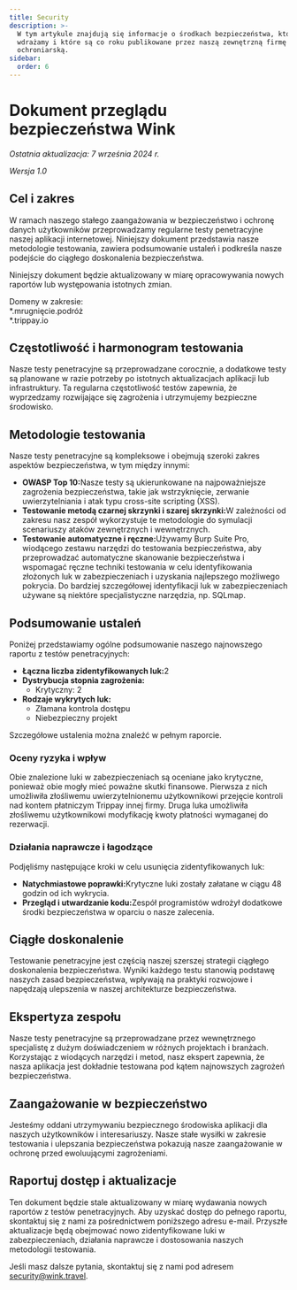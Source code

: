 ```yaml
---
title: Security
description: >-
  W tym artykule znajdują się informacje o środkach bezpieczeństwa, które
  wdrażamy i które są co roku publikowane przez naszą zewnętrzną firmę
  ochroniarską.
sidebar:
  order: 6
---
```

# Dokument przeglądu bezpieczeństwa Wink

*Ostatnia aktualizacja: 7 września 2024 r.*

*Wersja 1.0*

## Cel i zakres

W ramach naszego stałego zaangażowania w bezpieczeństwo i ochronę danych użytkowników przeprowadzamy regularne testy penetracyjne naszej aplikacji internetowej. Niniejszy dokument przedstawia nasze metodologie testowania, zawiera podsumowanie ustaleń i podkreśla nasze podejście do ciągłego doskonalenia bezpieczeństwa.

Niniejszy dokument będzie aktualizowany w miarę opracowywania nowych raportów lub występowania istotnych zmian.

Domeny w zakresie:\
\*.mrugnięcie.podróż\
\*.trippay.io

## Częstotliwość i harmonogram testowania

Nasze testy penetracyjne są przeprowadzane corocznie, a dodatkowe testy są planowane w razie potrzeby po istotnych aktualizacjach aplikacji lub infrastruktury. Ta regularna częstotliwość testów zapewnia, że wyprzedzamy rozwijające się zagrożenia i utrzymujemy bezpieczne środowisko.

## Metodologie testowania

Nasze testy penetracyjne są kompleksowe i obejmują szeroki zakres aspektów bezpieczeństwa, w tym między innymi:

* **OWASP Top 10:**&#x4E;asze testy są ukierunkowane na najpoważniejsze zagrożenia bezpieczeństwa, takie jak wstrzyknięcie, zerwanie uwierzytelniania i atak typu cross-site scripting (XSS).
* **Testowanie metodą czarnej skrzynki i szarej skrzynki:**&#x57; zależności od zakresu nasz zespół wykorzystuje te metodologie do symulacji scenariuszy ataków zewnętrznych i wewnętrznych.
* **Testowanie automatyczne i ręczne:**&#x55;żywamy Burp Suite Pro, wiodącego zestawu narzędzi do testowania bezpieczeństwa, aby przeprowadzać automatyczne skanowanie bezpieczeństwa i wspomagać ręczne techniki testowania w celu identyfikowania złożonych luk w zabezpieczeniach i uzyskania najlepszego możliwego pokrycia. Do bardziej szczegółowej identyfikacji luk w zabezpieczeniach używane są niektóre specjalistyczne narzędzia, np. SQLmap.

## Podsumowanie ustaleń

Poniżej przedstawiamy ogólne podsumowanie naszego najnowszego raportu z testów penetracyjnych:

* **Łączna liczba zidentyfikowanych luk:**&#x32;
* **Dystrybucja stopnia zagrożenia:**
  * Krytyczny: 2
* **Rodzaje wykrytych luk:**
  * Złamana kontrola dostępu
  * Niebezpieczny projekt

Szczegółowe ustalenia można znaleźć w pełnym raporcie.

### Oceny ryzyka i wpływ

Obie znalezione luki w zabezpieczeniach są oceniane jako krytyczne, ponieważ obie mogły mieć poważne skutki finansowe. Pierwsza z nich umożliwiła złośliwemu uwierzytelnionemu użytkownikowi przejęcie kontroli nad kontem płatniczym Trippay innej firmy. Druga luka umożliwiła złośliwemu użytkownikowi modyfikację kwoty płatności wymaganej do rezerwacji.

### Działania naprawcze i łagodzące

Podjęliśmy następujące kroki w celu usunięcia zidentyfikowanych luk:

* **Natychmiastowe poprawki:**&#x4B;rytyczne luki zostały załatane w ciągu 48 godzin od ich wykrycia.
* **Przegląd i utwardzanie kodu:**&#x5A;espół programistów wdrożył dodatkowe środki bezpieczeństwa w oparciu o nasze zalecenia.

## Ciągłe doskonalenie

Testowanie penetracyjne jest częścią naszej szerszej strategii ciągłego doskonalenia bezpieczeństwa. Wyniki każdego testu stanowią podstawę naszych zasad bezpieczeństwa, wpływają na praktyki rozwojowe i napędzają ulepszenia w naszej architekturze bezpieczeństwa.

## Ekspertyza zespołu

Nasze testy penetracyjne są przeprowadzane przez wewnętrznego specjalistę z dużym doświadczeniem w różnych projektach i branżach. Korzystając z wiodących narzędzi i metod, nasz ekspert zapewnia, że nasza aplikacja jest dokładnie testowana pod kątem najnowszych zagrożeń bezpieczeństwa.

## Zaangażowanie w bezpieczeństwo

Jesteśmy oddani utrzymywaniu bezpiecznego środowiska aplikacji dla naszych użytkowników i interesariuszy. Nasze stałe wysiłki w zakresie testowania i ulepszania bezpieczeństwa pokazują nasze zaangażowanie w ochronę przed ewoluującymi zagrożeniami.

## Raportuj dostęp i aktualizacje

Ten dokument będzie stale aktualizowany w miarę wydawania nowych raportów z testów penetracyjnych. Aby uzyskać dostęp do pełnego raportu, skontaktuj się z nami za pośrednictwem poniższego adresu e-mail. Przyszłe aktualizacje będą obejmować nowo zidentyfikowane luki w zabezpieczeniach, działania naprawcze i dostosowania naszych metodologii testowania.

Jeśli masz dalsze pytania, skontaktuj się z nami pod adresem security@wink.travel.


